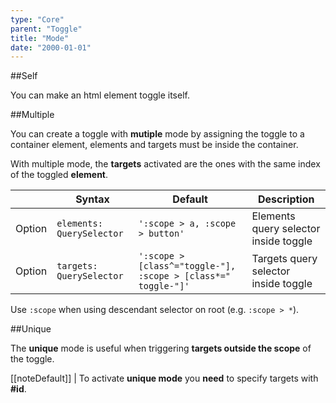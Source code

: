 ```yaml
---
type: "Core"
parent: "Toggle"
title: "Mode"
date: "2000-01-01"
---
```


##Self

You can make an html element toggle itself.

<demo>
  <demovanilla src="vanilla/core/toggle/mode-self">
  </demovanilla>
</demo>

##Multiple

You can create a toggle with **mutiple** mode by assigning the toggle to a container element, elements and targets must be inside the container.

With multiple mode, the **targets** activated are the ones with the same index of the toggled **element**.

<div class="table--scroll">

|                         | Syntax                                    | Default                       | Description                   |
| ----------------------- | ----------------------------------------- | ----------------------------- | ----------------------------- |
| Option                  | `elements: QuerySelector`                 | `':scope > a, :scope > button'`          | Elements query selector inside toggle           |
| Option                  | `targets: QuerySelector`                  | `':scope > [class^="toggle-"], :scope > [class*=" toggle-"]'`       | Targets query selector inside toggle           |

</div>

Use `:scope` when using descendant selector on root (e.g. `:scope > *`).

<demo>
  <demovanilla src="vanilla/core/toggle/mode-default">
  </demovanilla>
  <demovanilla src="vanilla/core/toggle/mode-custom">
  </demovanilla>
</demo>

##Unique

The **unique** mode is useful when triggering **targets outside the scope** of the toggle.

[[noteDefault]]
| To activate **unique mode** you **need** to specify targets with **#id**.

<demo>
  <demovanilla src="vanilla/core/toggle/mode-single">
  </demovanilla>
  <demovanilla src="vanilla/core/toggle/mode-same">
  </demovanilla>
</demo>
